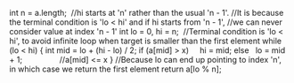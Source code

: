 int n = a.length;
​
//hi starts at 'n' rather than the usual 'n - 1'.
//It is because the terminal condition is 'lo < hi' and if hi starts from 'n - 1',
//we can never consider value at index 'n - 1'
int lo = 0, hi = n;
​
//Terminal condition is 'lo < hi', to avoid infinite loop when target is smaller than the first element
while (lo < hi) {
int mid = lo + (hi - lo) / 2;
if (a[mid] > x)     hi = mid;
else    lo = mid + 1;                 //a[mid] <= x
}
//Because lo can end up pointing to index 'n', in which case we return the first element
return a[lo % n];